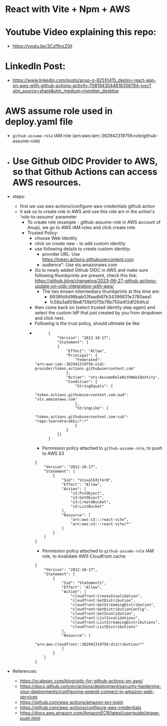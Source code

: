# React with Vite + Npm + AWS 

# Youtube Video explaining this repo: 
- https://youtu.be/3Czf9vzZ0jI

# LinkedIn Post: 
- https://www.linkedin.com/posts/anup-g-82510415_deploy-react-app-on-aws-with-github-actions-activity-7081943044618358784-jysc?utm_source=share&utm_medium=member_desktop

# AWS assume role used in deploy.yaml file
- `github-assume-role` IAM role (arn:aws:iam::362942319756:role/github-assume-role) 

- # Use Github OIDC Provider to AWS, so that Github Actions can access AWS resources. 
- steps: 
    - first we use aws-actions/configure-aws-credentials github action
    - it ask us to create role in AWS and use this role arn in the action's 'role-to-assume' parameter 
        - To create role (example - github-assume-role in AWS account of Anup), we go to AWS IAM roles and click create role: 
        - Trusted Policy: 
            - choose Web Identity
            - click on create new - to add custom identity
            - use following details to create custom identity: 
                - provider URL: Use https://token.actions.githubusercontent.com
                - audience": Use sts.amazonaws.com
            - Go to newly added Github OIDC in AWS and make sure following thumbprints are present, check this link: https://github.blog/changelog/2023-06-27-github-actions-update-on-oidc-integration-with-aws/
                - The two known intermediary thumbprints at this time are:
                    - 6938fd4d98bab03faadb97b34396831e3780aea1
                    - 1c58a3a8518e8759bf075b76b750d4f2df264fcd    
            - then come back on (select trusted identity step again) and select the custom IdP that just created by you from dropdown and click next.
            - Following is the trust policy, should ultimate be like:
            - ```
                    {
                        "Version": "2012-10-17",
                        "Statement": [
                        {
                            "Effect": "Allow",
                            "Principal": {
                                "Federated": "arn:aws:iam::362942319756:oidc-provider/token.actions.githubusercontent.com"
                            },
                            "Action": "sts:AssumeRoleWithWebIdentity",
                            "Condition": {
                                "StringEquals": {
                                    "token.actions.githubusercontent.com:aud": "sts.amazonaws.com"
                                },
                                "StringLike": {
                                    "token.actions.githubusercontent.com:sub": "repo:learn4tarakki/*:*"
                                }
                            }
                        }]
                    }
                ```
                - Permission policy attached to `github-assume-role`, to push to AWS S3
                ```
                {
                    "Version": "2012-10-17",
                    "Statement": [
                        {
                            "Sid": "VisualEditor0",
                            "Effect": "Allow",
                            "Action": [
                                "s3:PutObject",
                                "s3:GetObject",
                                "s3:CreateBucket",
                                "s3:ListBucket"
                            ],
                            "Resource": [
                                "arn:aws:s3:::react-vite",
                                "arn:aws:s3:::react-vite/*"
                            ]
                        }
                    ]
                }
                ```
                - Permission policy attached to `github-assume-role` IAM role, to invalidate AWS Cloudfront cache
                ```
                {
                    "Version": "2012-10-17",
                    "Statement": [
                        {
                            "Sid": "Statement1",
                            "Effect": "Allow",
                            "Action": [
                                "cloudfront:CreateInvalidation",
                                "cloudfront:GetDistribution",
                                "cloudfront:GetStreamingDistribution",
                                "cloudfront:GetDistributionConfig",
                                "cloudfront:GetInvalidation",
                                "cloudfront:ListInvalidations",
                                "cloudfront:ListStreamingDistributions",
                                "cloudfront:ListDistributions"
                            ],
                            "Resource": [
                                "arn:aws:cloudfront::362942319756:distribution/*"
                            ]
                        }
                    ]
                }
                ```
- References: 
    - https://scalesec.com/blog/oidc-for-github-actions-on-aws/
    - https://docs.github.com/en/actions/deployment/security-hardening-your-deployments/configuring-openid-connect-in-amazon-web-services
    - https://github.com/aws-actions/amazon-ecr-login
    - https://github.com/aws-actions/configure-aws-credentials
    - https://docs.aws.amazon.com/AmazonECR/latest/userguide/image-push.html
